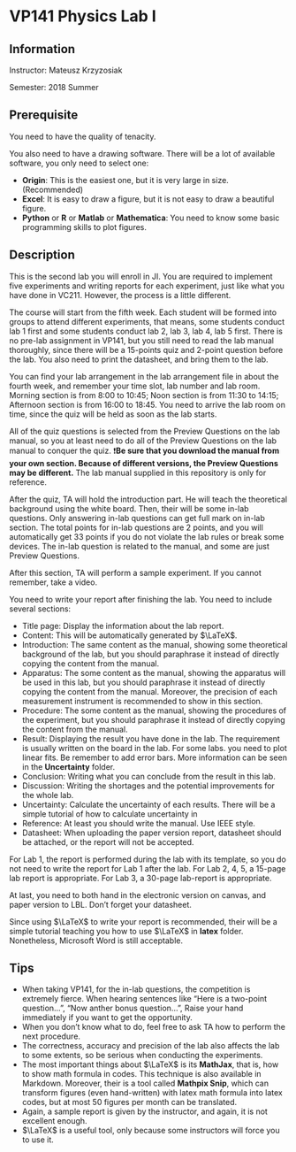 # VP141 Physics Lab I

## Information

Instructor: Mateusz Krzyzosiak

Semester: 2018 Summer

## Prerequisite

You need to have the quality of tenacity.

You also need to have a drawing software. There will be a lot of available software, you only need to select one:

- **Origin**: This is the easiest one, but it is very large in size. (Recommended)
- **Excel**: It is easy to draw a figure, but it is not easy to draw a beautiful figure.
- **Python** or **R** or **Matlab** or **Mathematica**: You need to know some basic programming skills to plot figures.

## Description

This is the second lab you will enroll in JI. You are required to implement five experiments and writing reports for each experiment, just like what you have done in VC211. However, the process is a little different.

The course will start from the fifth week. Each student will be formed into groups to attend different experiments, that means, some students conduct lab 1 first and some students conduct lab 2, lab 3, lab 4, lab 5 first. There is no pre-lab assignment in VP141, but you still need to read the lab manual thoroughly, since there will be a 15-points quiz and 2-point question before the lab. You also need to print the datasheet, and bring them to the lab.

You can find your lab arrangement in the lab arrangement file in about the fourth week, and remember your time slot, lab number and lab room. Morning section is from 8:00 to 10:45; Noon section is from 11:30 to 14:15; Afternoon section is from 16:00 to 18:45. You need to arrive the lab room on time, since the quiz will be held as soon as the lab starts.

All of the quiz questions is selected from the Preview Questions on the lab manual, so you at least need to do all of the Preview Questions on the lab manual to conquer the quiz. :exclamation:**Be sure that you download the manual from your own section. Because of different versions, the Preview Questions may be different.** The lab manual supplied in this repository is only for reference.

After the quiz, TA will hold the introduction part. He will teach the theoretical background using the white board. Then, their will be some in-lab questions. Only answering in-lab questions can get full mark on in-lab section. The total points for in-lab questions are 2 points, and you will automatically get 33 points if you do not violate the lab rules or break some devices. The in-lab question is related to the manual, and some are just Preview Questions.

After this section, TA will perform a sample experiment. If you cannot remember, take a video. 

You need to write your report after finishing the lab. You need to include several sections:

- Title page: Display the information about the lab report.
- Content: This will be automatically generated by $\LaTeX$.
- Introduction: The same content as the manual, showing some theoretical background of the lab, but you should paraphrase it instead of directly copying the content from the manual.
- Apparatus: The some content as the manual, showing the apparatus will be used in this lab, but you should paraphrase it instead of directly copying the content from the manual. Moreover, the precision of each measurement instrument is recommended to show in this section.
- Procedure: The some content as the manual, showing the procedures of the experiment, but you should paraphrase it instead of directly copying the content from the manual.
- Result: Displaying the result you have done in the lab. The requirement is usually written on the board in the lab. For some labs. you need to plot linear fits. Be remember to add error bars. More information can be seen in the **Uncertainty** folder.
- Conclusion: Writing what you can conclude from the result in this lab.
- Discussion: Writing the shortages and the potential improvements for the whole lab.
- Uncertainty: Calculate the uncertainty of each results. There will be a simple tutorial of how to calculate uncertainty in 
- Reference: At least you should write the manual. Use IEEE style.
- Datasheet: When uploading the paper version report, datasheet should be attached, or the report will not be accepted.

For Lab 1, the report is performed during the lab with its template, so you do not need to write the report for Lab 1 after the lab. For Lab 2, 4, 5, a 15-page lab report is appropriate. For Lab 3, a 30-page lab-report is appropriate.

At last, you need to both hand in the electronic version on canvas, and paper version to LBL. Don’t forget your datasheet.

Since using $\LaTeX$ to write your report is recommended, their will be a simple tutorial teaching you how to use $\LaTeX$ in **latex** folder. Nonetheless, Microsoft Word is still acceptable.

## Tips

- When taking VP141, for the in-lab questions, the competition is extremely fierce. When hearing sentences like “Here is a two-point question…”, “Now anther bonus question…”, Raise your hand immediately if you want to get the opportunity.
- When you don’t know what to do, feel free to ask TA how to perform the next procedure.
- The correctness, accuracy and precision of the lab also affects the lab to some extents, so be serious when conducting the experiments.
- The most important things about $\LaTeX$ is its **MathJax**, that is, how to show math formula in codes. This technique is also available in Markdown. Moreover, their is a tool called **Mathpix Snip**, which can transform figures (even hand-written) with latex math formula into latex codes, but at most 50 figures per month can be translated.
- Again, a sample report is given by the instructor, and again, it is not excellent enough.
- $\LaTeX$ is a useful tool, only because some instructors will force you to use it.
